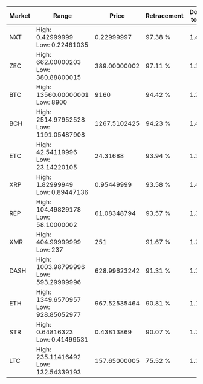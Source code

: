 | Market | Range | Price| Retracement | Doubles to 50% |
| --- | --- | --- | --- | --- |
| NXT | High: 0.42999999<br />Low: 0.22461035 | 0.22999997 | 97.38 % | 1.42 |
| ZEC | High: 662.00000203<br />Low: 380.88800015 | 389.00000002 | 97.11 % | 1.34 |
| BTC | High: 13560.00000001<br />Low: 8900 | 9160 | 94.42 % | 1.23 |
| BCH | High: 2514.97952528<br />Low: 1191.05487908 | 1267.5102425 | 94.23 % | 1.46 |
| ETC | High: 42.54119996<br />Low: 23.14220105 | 24.31688 | 93.94 % | 1.35 |
| XRP | High: 1.82999949<br />Low: 0.89447136 | 0.95449999 | 93.58 % | 1.43 |
| REP | High: 104.49829178<br />Low: 58.10000002 | 61.08348794 | 93.57 % | 1.33 |
| XMR | High: 404.99999999<br />Low: 237 | 251 | 91.67 % | 1.28 |
| DASH | High: 1003.98799996<br />Low: 593.29999996 | 628.99623242 | 91.31 % | 1.27 |
| ETH | High: 1349.6570957<br />Low: 928.85052977 | 967.52535464 | 90.81 % | 1.18 |
| STR | High: 0.64816323<br />Low: 0.41499531 | 0.43813869 | 90.07 % | 1.21 |
| LTC | High: 235.11416492<br />Low: 132.54339193 | 157.65000005 | 75.52 % | 1.17 |
